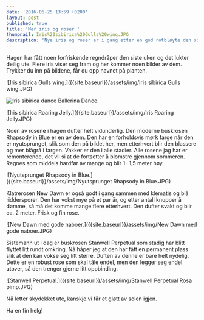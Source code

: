 ```yaml
---
date: '2016-06-25 13:59 +0200'
layout: post
published: true
title: 'Mer iris og roser '
thumbnail: Iris%20sibirica%20Gulls%20wing.JPG
description: 'Nye iris og roser er i gang etter en god rotbløyte den siste tiden.  '
---
```


Hagen har fått noen forfriskende regndråper den siste uken og det lukter deilig ute. Flere iris viser seg fram og her kommer noen bilder av dem. Trykker du inn på bildene, får du opp navnet på planten.

![Iris sibirica Gulls wing.]({{site.baseurl}}/assets/img/Iris sibirica Gulls wing.JPG)

![Iris sibirica dance Ballerina Dance.]({{site.baseurl}}/assets/img/Iris%20Dance%20Ballerina%20Dance.JPG)

![Iris sibirica Roaring Jelly.]({{site.baseurl}}/assets/img/Iris Roaring Jelly.JPG)

<!--more-->

Noen av rosene i hagen dufter helt vidunderlig. Den moderne buskrosen Rhapsody in Blue er en av dem. Den har en forholdsvis mørk farge når den er nyutsprunget, slik som den på bildet her, men etterhvert blir den blassere og mer blågrå i fargen. Vakker er den i alle stadier. Alle rosene jag har er remonterende, det vil si at de fortsetter å blomstre gjennom sommeren. Regnes som middels hardfør av mange og blir 1- 1,5 meter høy.

![Nyutsprunget Rhapsody in Blue.]({{site.baseurl}}/assets/img/Nyutsprunget Rhapsody in Blue.JPG)

Klatrerosen New Dawn er også godt i gang sammen med klematis og blå riddersporer. Den har vokst mye på et par år, og etter antall knupper å dømme, så må det komme mange flere etterhvert. Den dufter svakt og blir ca. 2 meter. Frisk og fin rose.

![New Dawn med gode naboer.]({{site.baseurl}}/assets/img/New Dawn med gode naboer.JPG)

Sistemann ut i dag er buskrosen Stanwell Perpetual som stadig har blitt flyttet litt rundt omkring. Nå håper jeg at den har fått en permanent plass slik at den kan vokse seg litt større. Duften av denne er bare helt nydelig. Dette er en robust rose som skal tåle endel, men den legger seg endel utover, så den trenger gjerne litt oppbinding. 

![Stanwell Perpetual.]({{site.baseurl}}/assets/img/Stanwell Perpetual Rosa pimp.JPG)

Nå letter skydekket ute, kanskje vi får et gløtt av solen igjen.

Ha en fin helg!

